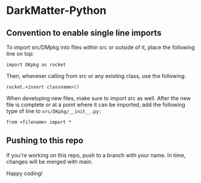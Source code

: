 # DarkMatter-Python

## Convention to enable single line imports ##
To import src/DMpkg into files within src or outside of it, place the following line on top:

```
import DKpkg as rocket
```
Then, whenever calling from src or any existing class, use the following:

```
rocket.<insert classname>()
```

When developing new files, make sure to import src as well. After the new file is complete or at a point where it can be imported, add the following type of line to `src/DKpkg/__init__.py:`
```
from <filename> import *
```

## Pushing to this repo ##

If you're working on this repo, push to a branch with your name. In time, changes will be merged with main.


Happy coding!

